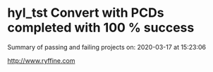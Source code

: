 # hyl_tst Convert with PCDs completed with 100 % success

Summary of passing and failing projects on: 2020-03-17 at 15:23:06

http://www.ryffine.com
